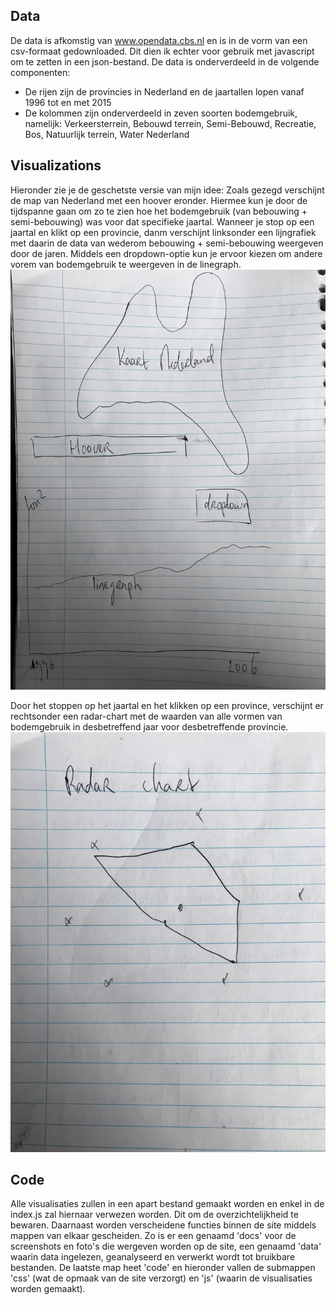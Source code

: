 ## Data
De data is afkomstig van www.opendata.cbs.nl en is in de vorm van een csv-formaat gedownloaded. Dit dien ik echter voor gebruik met javascript om te zetten in een json-bestand.
De data is onderverdeeld in de volgende componenten:
- De rijen zijn de provincies in Nederland en de jaartallen lopen vanaf 1996 tot en met 2015
- De kolommen zijn onderverdeeld in zeven soorten bodemgebruik, namelijk: Verkeersterrein, Bebouwd terrein, Semi-Bebouwd, Recreatie, Bos, Natuurlijk terrein, Water Nederland


## Visualizations

Hieronder zie je de geschetste versie van mijn idee:
Zoals gezegd verschijnt de map van Nederland met een hoover eronder. Hiermee kun je door de tijdspanne gaan om zo te zien hoe het bodemgebruik (van bebouwing + semi-bebouwing) was voor dat specifieke jaartal. Wanneer je stop op een jaartal en klikt op een provincie, danm verschijnt linksonder een lijngrafiek met daarin de data van wederom bebouwing + semi-bebouwing weergeven door de jaren. Middels een dropdown-optie kun je ervoor kiezen om andere vorem van bodemgebruik te weergeven in de linegraph.
![map_and_line](assets/DESIGN-fa6b9969.jpg)

Door het stoppen op het jaartal en het klikken op een province, verschijnt er rechtsonder een radar-chart met de waarden van alle vormen van bodemgebruik in desbetreffend jaar voor desbetreffende provincie.
![picture1](assets/DESIGN-a6bffe84.jpg)


## Code

Alle visualisaties zullen in een apart bestand gemaakt worden en enkel in de index.js zal hiernaar verwezen worden. Dit om de overzichtelijkheid te bewaren. Daarnaast worden verscheidene functies binnen de site middels mappen van elkaar gescheiden. Zo is er een genaamd 'docs' voor de screenshots en foto's die wergeven worden op de site, een genaamd 'data' waarin data ingelezen, geanalyseerd en verwerkt wordt tot bruikbare bestanden. De laatste map heet 'code' en hieronder vallen de submappen 'css' (wat de opmaak van de site verzorgt) en 'js' (waarin de visualisaties worden gemaakt).
